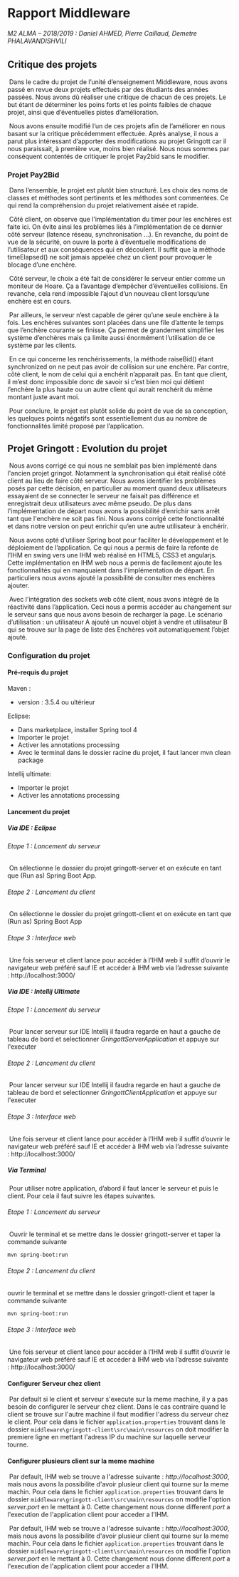 # Rapport Middleware

###### M2 ALMA – 2018/2019 : Daniel AHMED, Pierre Caillaud, Demetre PHALAVANDISHVILI   

## Critique des projets

​	Dans le cadre du projet de l’unité d’enseignement Middleware, nous avons passé en revue deux projets effectués par des étudiants des années passées. Nous avons dû réaliser une critique de chacun de ces projets. Le but étant de déterminer les poins forts et les points faibles de chaque projet, ainsi que d’éventuelles pistes d’amélioration.

​	Nous avons ensuite modifié l’un de ces projets afin de l’améliorer en nous basant sur la critique précédemment effectuée. Après analyse, il nous a parut plus intéressant d’apporter des modifications au projet Gringott car il nous paraissait, à première vue, moins bien réalisé. Nous nous sommes par conséquent contentés de critiquer le projet Pay2bid sans le modifier.

### Projet Pay2Bid

​	Dans l’ensemble, le projet est plutôt bien structuré. Les choix des noms de classes et méthodes sont pertinents et les méthodes sont commentées. Ce qui rend la compréhension du projet relativement aisée et rapide.

​	Côté client, on observe que l’implémentation du timer pour les enchères est faite ici. On évite ainsi les problèmes liés à l’implémentation de ce dernier côté serveur (latence réseau, synchronisation …). En revanche, du point de vue de la sécurité, on ouvre la porte à d’éventuelle modifications de l’utilisateur et aux conséquences qui en découlent. Il suffit que la méthode timeElapsed() ne soit jamais appelée chez un client pour provoquer le blocage d’une enchère.

​	Côté serveur, le choix a été fait de considérer le serveur entier comme un moniteur de Hoare. Ça a l’avantage d’empêcher d’éventuelles collisions. En revanche, cela rend impossible l’ajout d’un nouveau client  lorsqu’une enchère est en cours.

​	Par ailleurs, le serveur n’est capable de gérer qu’une seule enchère à la fois. Les enchères suivantes sont placées dans une file d’attente le temps que l’enchère courante se finisse. Ça permet de grandement simplifier les système d’enchères mais ça limite aussi énormément l’utilisation de ce système par les clients.

​	En ce qui concerne les renchérissements, la méthode raiseBid() étant synchronized on ne peut pas avoir de collision sur une enchère. Par contre, côté client, le nom de celui qui a enchérit n’apparait pas. En tant que client, il m’est donc impossible donc de savoir si c’est bien moi qui détient l’enchère la plus haute ou un autre client qui aurait renchérit du même montant juste avant moi. 

​	Pour conclure, le projet est plutôt solide du point de vue de sa conception, les quelques points négatifs sont essentiellement dus au nombre de fonctionnalités limité proposé par l’application.

## Projet Gringott : Evolution du projet

​	Nous avons corrigé ce qui nous ne semblait pas bien implémenté dans l'ancien projet gringot. Notamment la synchronisation qui était réalisé côté client au lieu de faire côté serveur. Nous avons identifier les problèmes posés par cette décision, en particulier au moment quand deux utilisateurs essayaient de se connecter le serveur ne faisait pas différence et enregistrait deux utilisateurs avec même pseudo. De plus dans l'implémentation de départ nous avons la possibilité d’enrichir sans arrêt tant que l'enchère ne soit pas fini. Nous avons corrigé cette fonctionnalité et dans notre version on peut enrichir qu’en une autre utilisateur à enchérir.

​	Nous avons opté d’utiliser Spring boot pour faciliter le développement et le déploiement de l’application. Ce qui nous a permis de faire la refonte de l’IHM en swing vers une IHM web réalisé en HTML5, CSS3 et angularjs. Cette implémentation en IHM web nous a permis de facilement ajoute les fonctionnalités qui en manquaient dans l'implémentation de départ. En particuliers nous avons ajouté la possibilité de consulter mes enchères ajouter. 

​	Avec l'intégration des sockets web côté client, nous avons intégré de la réactivité dans l’application. Ceci nous a permis accéder au changement sur le serveur sans que nous avons besoin de recharger la page. Le scénario d’utilisation : un utilisateur A ajouté un nouvel objet à vendre et utilisateur B qui se trouve sur la page de liste des Enchères voit automatiquement l’objet ajouté.

### Configuration du projet

#### Pré-requis du projet

Maven :  

- version : 3.5.4 ou ultérieur

Eclipse:

- Dans marketplace, installer Spring tool 4
- Importer le projet
- Activer les annotations processing
- Avec le terminal dans le dossier racine du projet, il faut lancer mvn clean package

Intellij ultimate:

- Importer le projet
- Activer les annotations processing

#### Lancement du projet

##### Via IDE : Eclipse

###### Etape 1 : Lancement du serveur 

​	On sélectionne le dossier du projet gringott-server et on exécute en tant que (Run as) Spring Boot App.

###### Etape 2 : Lancement du client

​	On sélectionne le dossier du projet gringott-client et on exécute en tant que (Run as) Spring Boot App

###### Etape 3 : Interface web

​	Une fois serveur et client lance pour accéder à l’IHM web il suffit d’ouvrir le navigateur web préféré sauf IE et accéder à IHM web via l’adresse suivante : http://localhost:3000/

##### Via IDE : Intellij Ultimate

###### Etape 1 : Lancement du serveur 

​	Pour lancer serveur sur IDE Intellij il faudra regarde en haut a gauche de tableau de bord et selectionner *GringottServerApplication* et appuye sur l'executer

###### Etape 2 : Lancement du client

​	Pour lancer serveur sur IDE Intellij il faudra regarde en haut a gauche de tableau de bord et selectionner *GringottClientApplication* et appuye sur l'executer

###### Etape 3 : Interface web

​	Une fois serveur et client lance pour accéder à l’IHM web il suffit d’ouvrir le navigateur web préféré sauf IE et accéder à IHM web via l’adresse suivante : http://localhost:3000/

##### Via Terminal

​	Pour utiliser notre application, d’abord il faut lancer le serveur et puis le client. Pour cela il faut suivre les étapes suivantes.

###### Etape 1 : Lancement du serveur 

​	Ouvrir le terminal et se mettre dans le dossier gringott-server et taper la commande suivante 

```bash
mvn spring-boot:run
```

###### Etape 2 : Lancement du client

ouvrir le terminal et se mettre dans le dossier gringott-client et taper la commande suivante 

```bash
mvn spring-boot:run
```

###### Etape 3 : Interface web

​	Une fois serveur et client lance pour accéder à l’IHM web il suffit d’ouvrir le navigateur web préféré sauf IE et accéder à IHM web via l’adresse suivante : http://localhost:3000/

#### Configurer Serveur chez client

​	Par default si le client et serveur s'execute sur la meme machine, il y  a pas besoin de configurer le serveur chez client. Dans le cas contraire quand le client se trouve sur l'autre machine il faut modifier l'adress du serveur chez le client. Pour cela dans le fichier ```application.properties``` trouvant dans le dossier 
```middleware\gringott-client\src\main\resources```  on doit modifier la premiere ligne en mettant l'adress IP du machine sur laquelle serveur tourne.

#### Configurer plusieurs client sur la meme machine

​	Par default, IHM web se trouve a l'adresse suivante : *http://localhost:3000*, mais nous avons la possibilite d'avoir plusieur client qui tourne sur la meme machin. Pour cela dans le fichier ```application.properties``` trouvant dans le dossier ```middleware\gringott-client\src\main\resources```  on modifie l'option *server.port* en le mettant à 0. Cette changement nous donne different *port* a l'execution de l'application client pour acceder a l'IHM. 

​	Par default, IHM web se trouve a l'adresse suivante : *http://localhost:3000*, mais nous avons la possibilite d'avoir plusieur client qui tourne sur la meme machin. Pour cela dans le fichier ```application.properties``` trouvant dans le dossier ```middleware\gringott-client\src\main\resources```  on modifie l'option *server.port* en le mettant à 0. Cette changement nous donne different *port* a l'execution de l'application client pour acceder a l'IHM. 